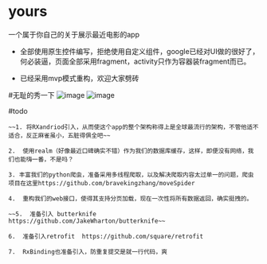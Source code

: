 # yours
一个属于你自己的关于展示最近电影的app

* 全部使用原生控件编写，拒绝使用自定义组件，google已经对UI做的很好了，何必装逼，页面全部采用fragment，activity只作为容器装fragment而已。

* 已经采用mvp模式重构，欢迎大家劈砖


#无耻的秀一下
![image](https://github.com/bravekingzhang/yours/blob/master/screenshot/device-2015-12-27-160354.png)
![image](https://github.com/bravekingzhang/yours/blob/master/screenshot/device-2015-12-27-160433.png)

#todo

```
~~1. 将RXandriod引入，从而使这个app的整个架构称得上是全球最流行的架构，不管他适不适合，反正麻雀虽小，五脏得俱全吧~~

2.  使用realm（好像最近口碑确实不错）作为我们的数据库缓存，这样，即便没有网络，我们也能嗨一番，不是吗？

3. 丰富我们的python爬虫，准备采用多线程爬取，以及解决爬取内容太过单一的问题，爬虫项目在这里https://github.com/bravekingzhang/moveSpider

4.  重构我们的web接口，使得其支持分页加载，现在一次性将所有数据返回，确实挺拽的。

~~5.  准备引入 butterknife  https://github.com/JakeWharton/butterknife~~

6.  准备引入retrofit  https://github.com/square/retrofit

7.  RxBinding也准备引入，防重复提交是就一行代码，爽

```
